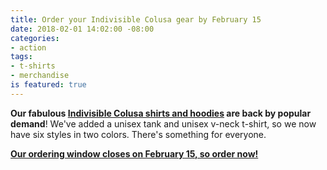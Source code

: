 ```yaml
---
title: Order your Indivisible Colusa gear by February 15
date: 2018-02-01 14:02:00 -08:00
categories:
- action
tags:
- t-shirts
- merchandise
is featured: true
---
```


**Our fabulous [Indivisible Colusa shirts and hoodies](http://www.bonfire.com/indivisible-colusa) are back by popular demand**! We've added a unisex tank and unisex v-neck t-shirt, so we now have six styles in two colors. There's something for everyone. 

[**Our ordering window closes on February 15, so order now!**](http://www.bonfire.com/indivisible-colusa)

